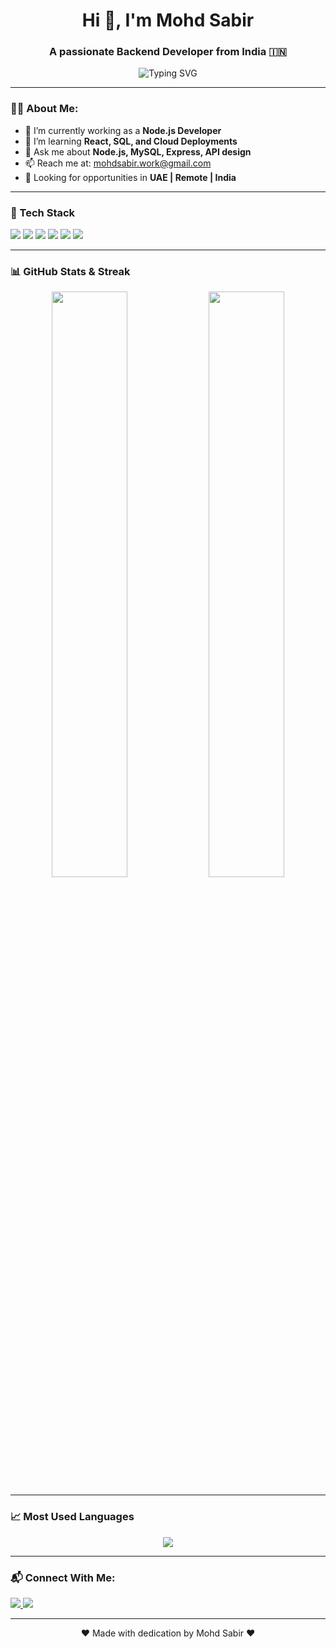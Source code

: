 <h1 align="center">Hi 👋, I'm Mohd Sabir</h1>
<h3 align="center">A passionate Backend Developer from India 🇮🇳</h3>

<p align="center">
  <img src="https://readme-typing-svg.demolab.com?font=Fira+Code&size=22&pause=1000&center=true&vCenter=true&width=440&lines=Backend+Developer+%7C+Node.js;MERN+Stack+Enthusiast+%F0%9F%92%BB;Learning+and+Building+Everyday+%E2%9C%A8" alt="Typing SVG" />
</p>

---

### 🧑‍💻 About Me:
- 🔭 I’m currently working as a **Node.js Developer**
- 🧠 I’m learning **React, SQL, and Cloud Deployments**
- 💬 Ask me about **Node.js, MySQL, Express, API design**
- 📫 Reach me at: [mohdsabir.work@gmail.com](mailto:mohdsabir.work@gmail.com)
- 🧳 Looking for opportunities in **UAE | Remote | India**

---

### 🚀 Tech Stack

<p align="left">
  <img src="https://img.shields.io/badge/Node.js-339933?style=for-the-badge&logo=node.js&logoColor=white" />
  <img src="https://img.shields.io/badge/Express.js-000000?style=for-the-badge&logo=express&logoColor=white" />
  <img src="https://img.shields.io/badge/MySQL-00758F?style=for-the-badge&logo=mysql&logoColor=white" />
  <img src="https://img.shields.io/badge/MongoDB-47A248?style=for-the-badge&logo=mongodb&logoColor=white" />
  <img src="https://img.shields.io/badge/React.js-61DAFB?style=for-the-badge&logo=react&logoColor=black" />
  <img src="https://img.shields.io/badge/JavaScript-yellow?style=for-the-badge&logo=javascript&logoColor=black" />
</p>

---

### 📊 GitHub Stats & Streak

<p align="center">
  <img src="https://github-readme-stats.vercel.app/api?username=mohdsabir&show_icons=true&theme=tokyonight" width="49%" />
  <img src="https://github-readme-streak-stats.herokuapp.com/?user=mohdsabir&theme=tokyonight" width="49%" />
</p>

---

### 📈 Most Used Languages

<p align="center">
  <img src="https://github-readme-stats.vercel.app/api/top-langs/?username=mohdsabir&layout=compact&theme=tokyonight" />
</p>

---

### 📬 Connect With Me:

<p align="left">
  <a href="https://www.linkedin.com/in/mohdsabir" target="_blank">
    <img src="https://img.shields.io/badge/LinkedIn-blue?style=for-the-badge&logo=linkedin&logoColor=white" />
  </a>
  <a href="mailto:mohdsabir.work@gmail.com" target="_blank">
    <img src="https://img.shields.io/badge/Gmail-red?style=for-the-badge&logo=gmail&logoColor=white" />
  </a>
</p>

---

<p align="center">❤️ Made with dedication by Mohd Sabir ❤️</p>
